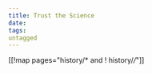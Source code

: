 ```yaml
---
title: Trust the Science
date: 
tags:
untagged
---
```

[[!map pages="history/* and ! history/*/*"]]
